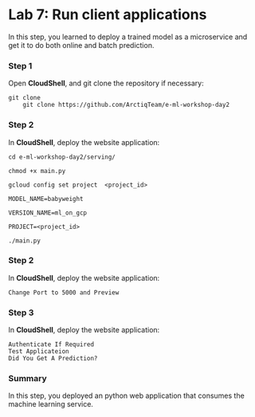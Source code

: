 # Lab 7: Run client applications

In this step, you learned to deploy a trained model as a microservice and get it to do both online and batch prediction.

### **Step 1**

Open **CloudShell**, and git clone the repository if necessary:
    
    
    git clone 
        git clone https://github.com/ArctiqTeam/e-ml-workshop-day2

### **Step 2**

In **CloudShell**, deploy the website application:
    
    
    cd e-ml-workshop-day2/serving/

    chmod +x main.py

    gcloud config set project  <project_id>

    MODEL_NAME=babyweight

    VERSION_NAME=ml_on_gcp

    PROJECT=<project_id>

    ./main.py

### **Step 2**

In **CloudShell**, deploy the website application:

    Change Port to 5000 and Preview
    
### **Step 3**

In **CloudShell**, deploy the website application:

    Authenticate If Required
    Test Applicateion 
    Did You Get A Prediction?

### **Summary**

In this step, you deployed an python web application that consumes the machine learning service. 
